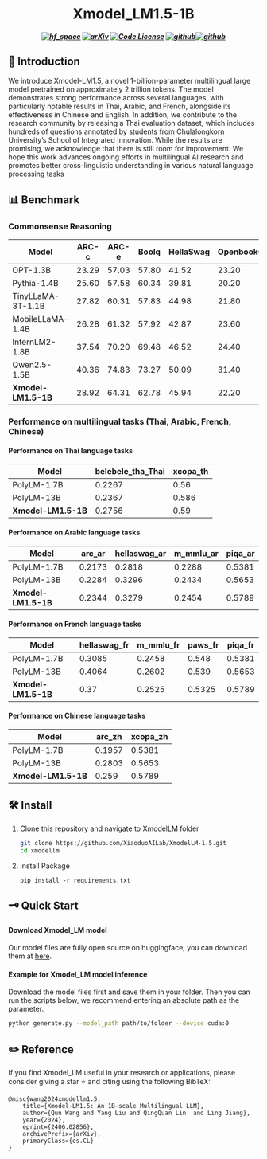 <h1 align="center">
Xmodel_LM1.5-1B
</h1>

<h5 align="center">

[![hf_space](https://img.shields.io/badge/🤗-Xiaoduo%20HuggingFace-blue.svg)](https://huggingface.co/XiaoduoAILab/XmodelLM1.5)
[![arXiv](https://img.shields.io/badge/Arxiv-2406.02856-b31b1b.svg?logo=arXiv)](https://arxiv.org/abs/2406.02856) 
[![Code License](https://img.shields.io/badge/Code%20License-Apache_2.0-green.svg)](https://github.com/tatsu-lab/stanford_alpaca/blob/main/LICENSE)
[![github](https://img.shields.io/badge/-Github-black?logo=github)](https://github.com/XiaoduoAILab/XmodelLM-1.5.git)[![github](https://img.shields.io/github/stars/XiaoduoAILab/XmodelLM.svg?style=social)](https://github.com/XiaoduoAILab/XmodelLM.git)  


</h5>

## 🌟 Introduction

We introduce Xmodel-LM1.5, a novel 1-billion-parameter multilingual large model pretrained on approximately 2 trillion tokens. The model demonstrates strong performance across several languages, with particularly notable results in Thai, Arabic, and French, alongside its effectiveness in Chinese and English. In addition, we contribute to the research community by releasing a Thai evaluation dataset, which includes hundreds of questions annotated by students from Chulalongkorn University’s School of Integrated Innovation. While the results are promising, we acknowledge that there is still room for improvement. We hope this work advances ongoing efforts in multilingual AI research and promotes better cross-linguistic understanding in various natural language processing tasks
## 📊 Benchmark

### Commonsense Reasoning

| Model                | ARC-c     | ARC-e     | Boolq     | HellaSwag | OpenbookQA | PiQA     | SciQ     | Winogrande| Avg    |
|----------------------|-----------|-----------|-----------|-----------|------------|----------|----------|-----------|---------|
| OPT-1.3B             | 23.29     | 57.03     | 57.80     | 41.52     | 23.20      | 71.71    | 84.30    | 59.59     | 52.32   |
| Pythia-1.4B          | 25.60     | 57.58     | 60.34     | 39.81     | 20.20      | 71.06    | 85.20    | 56.20     | 53.38   |
| TinyLLaMA-3T-1.1B    | 27.82     | 60.31     | 57.83     | 44.98     | 21.80      | 73.34    | 88.90    | 59.12     | 54.26   |
| MobileLLaMA-1.4B     | 26.28     | 61.32     | 57.92     | 42.87     | 23.60      | 71.33    | 87.40    | 58.25     | 53.60   |
| InternLM2-1.8B       | 37.54     | 70.20     | 69.48     | 46.52     | 24.40      | 75.57    | 93.90    | 65.67     | 60.41   |
| Qwen2.5-1.5B         | 40.36     | 74.83     | 73.27     | 50.09     | 31.40      | 75.95    | 94.90    | 63.06     | 62.98   |
| **Xmodel-LM1.5-1B**  | 28.92     | 64.31     | 62.78     | 45.94     | 22.20      | 72.20    | 89.10    | 60.62     | 55.76   |




### Performance on multilingual tasks (Thai, Arabic, French, Chinese)

#### Performance on Thai language tasks
| Model        | **belebele_tha_Thai** | **xcopa_th** |
|--------------|-----------------------|--------------|
| PolyLM-1.7B  | 0.2267                | 0.56         |
| PolyLM-13B   | 0.2367                | 0.586        |
| **Xmodel-LM1.5-1B** | 0.2756         | 0.59         |

#### Performance on Arabic language tasks
| Model        | **arc_ar** | **hellaswag_ar** | **m_mmlu_ar** | **piqa_ar** |
|--------------|------------|------------------|---------------|-------------|
| PolyLM-1.7B  | 0.2173     | 0.2818           | 0.2288        | 0.5381      |
| PolyLM-13B   | 0.2284     | 0.3296           | 0.2434        | 0.5653      |
| **Xmodel-LM1.5-1B** | 0.2344     | 0.3279           | 0.2454        | 0.5789      |

#### Performance on French language tasks
| Model        | **hellaswag_fr** | **m_mmlu_fr** | **paws_fr** | **piqa_fr** |
|--------------|------------------|---------------|-------------|-------------|
| PolyLM-1.7B  | 0.3085           | 0.2458        | 0.548       | 0.5381      |
| PolyLM-13B   | 0.4064           | 0.2602        | 0.539       | 0.5653      |
| **Xmodel-LM1.5-1B** | 0.37        | 0.2525        | 0.5325      | 0.5789      |

#### Performance on Chinese language tasks
| Model        | **arc_zh** | **xcopa_zh** |
|--------------|------------|--------------|
| PolyLM-1.7B  | 0.1957     | 0.5381       |
| PolyLM-13B   | 0.2803     | 0.5653       |
| **Xmodel-LM1.5-1B** | 0.259     | 0.5789       |


## 🛠️ Install

1. Clone this repository and navigate to XmodelLM folder
   ```bash
   git clone https://github.com/XiaoduoAILab/XmodelLM-1.5.git
   cd xmodellm
   ```

2. Install Package
    ```Shell
    pip install -r requirements.txt
    ```

## 🗝️ Quick Start

#### Download Xmodel_LM model

Our model files are fully open source on huggingface, you can download them at [here](https://huggingface.co/XiaoduoAILab/XmodelLM-1.5).

#### Example for Xmodel_LM model inference
Download the model files first and save them in your folder. Then you can run the scripts below, we recommend entering an absolute path as the parameter.
```bash
python generate.py --model_path path/to/folder --device cuda:0
```

## ✏️ Reference

If you find Xmodel_LM useful in your research or applications, please consider giving a star ⭐ and citing using the following BibTeX:

```
@misc{wang2024xmodellm1.5,
    title={Xmodel-LM1.5: An 1B-scale Multilingual LLM},
    author={Qun Wang and Yang Liu and QingQuan Lin  and Ling Jiang},
    year={2024},
    eprint={2406.02856},
    archivePrefix={arXiv},
    primaryClass={cs.CL}
}
```

